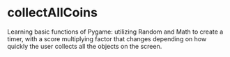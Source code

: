 # collectAllCoins
Learning basic functions of Pygame: utilizing Random and Math to create a timer, with a score multiplying factor 
that changes depending on how quickly the user collects all the objects on the screen.
